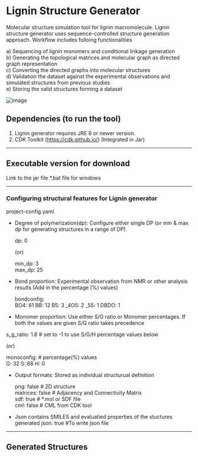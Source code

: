 # Lignin Structure Generator
Molecular structure simulation tool for lignin macromolecule. Lignin structure generator uses sequence-controlled structure generation approach. Workflow includes folloing functionalities <br>

a) Sequencing of lignin monomers and conditional linkage generation <br>
b) Generating the topological matrices and molecular graph as directed graph representation <br>
c) Converting the directed graphs into molecular structures <br>
d) Validation the dataset against the experimental observations and simulated structures from previous studies <br>
e) Storing the valid structures forming a dataset <br>

![image](https://user-images.githubusercontent.com/18223595/129066004-aba60238-de43-41b0-b802-9f9518cd94c2.png)




## Dependencies (to run the tool)
1) Lignin generator requires JRE 8 or newer version.
2) CDK Toolkit (https://cdk.github.io/)   (Integrated in Jar)

---

## Executable version for download
Link to the jar file
*.bat file for windows

---

### Configuring structural features for Lignin generator
project-config.yaml

- Degree of polymerization(dp): Configure either single DP (or min & max dp for generating structures in a range of DP).

    dp: 0

    (or)

    min_dp: 3<br>
    max_dp: 25

- Bond proportion: Experimental observation from NMR or other analysis results (Add in the percentage (%) values)

    bondconfig: <br>
      BO4: 61
      BB: 12
      B5: 3
      _4O5: 2
      _55: 1
      DBDO: 1

- Monomer proportion: Use either S/G ratio or Monomer percentages. If both the values are given S/G ratio takes precedence

s_g_ratio: 1.8      # set to -1 to use S/G/H percentage values below

(or)

monoconfig:  # percentage(%) values <br>
  G: 32
  S: 68
  H: 0

- Output formats:  Stored as individual structurual definition

    png: false   # 2D structure  <br>
    matrices: false   # Adjacency and Connectivity Matrix<br>
    sdf: true   # *.mol or SDF file<br>
    cml: false  # CML from CDK tool<br>

- Json contains SMILES and evaluatied properties of the stuctures generated
    json: true   #To write json file

---

## Generated Structures


   
   




